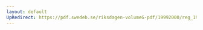 ```yaml
---
layout: default
UpRedirect: https://pdf.swedeb.se/riksdagen-volumeG-pdf/19992000/reg_19992000/reg_19992000_0540.pdf
---
```

